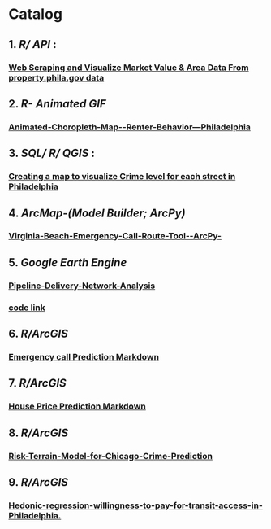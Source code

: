 # Catalog
## 1. *R/ API* :
### [Web Scraping and Visualize Market Value & Area Data From property.phila.gov data](https://github.com/fangnandu/Web-Scraping-House-Value-in-Rittenhouse-Philadelphia)
## 2. *R- Animated GIF*
### [Animated-Choropleth-Map--Renter-Behavior—Philadelphia](https://github.com/fangnandu/Animated-Choropleth-Map--Renter-Behavior--Philadelphia)
## 3. *SQL/ R/ QGIS* :
### [Creating a map to visualize Crime level for each street in Philadelphia](https://github.com/fangnandu/Street-Crime-level-in-Philadelphia)
## 4. *ArcMap-(Model Builder; ArcPy)*
### [Virginia-Beach-Emergency-Call-Route-Tool--ArcPy-](https://github.com/fangnandu/Virginia-Beach-Emergency-Call-Route-Tool--ArcPy-/blob/master/Du%2CFangnan_ARCPY_FINAL.pdf)
## 5. *Google Earth Engine*
### [Pipeline-Delivery-Network-Analysis](https://github.com/fangnandu/Pipeline-Delivery-Network-Analysis/blob/master/Du%2C%20Fangnan_GEE_Final.pdf)
### [code link](https://code.earthengine.google.com/66611a674e493b6daf982528aa9ac00d)
## 6. *R/ArcGIS*
### [Emergency call Prediction Markdown](http://htmlpreview.github.io/?https://github.com/fangnandu/Emergency-call-prediction-In-Virginia-Beach/blob/master/r-markdownforemergencycalls.html)
## 7. *R/ArcGIS*
### [House Price Prediction Markdown](https://minhaskamal.github.io/DownGit/#/home?url=https:%2F%2Fgithub.com%2Ffangnandu%2F1.House-Price-Prediction-in-Boston-2.Emergency-call-prediction-In-Virginia-Beach%2Fblob%2Fmaster%2FRMDHousePricePredictioninBoston.html)
## 8. *R/ArcGIS*
### [Risk-Terrain-Model-for-Chicago-Crime-Prediction](https://github.com/fangnandu/Risk-Terrain-Model-for-Chicago-Crime-Prediction)
## 9. *R/ArcGIS*
### [Hedonic-regression-willingness-to-pay-for-transit-access-in-Philadelphia.](https://github.com/fangnandu/Hedonic-regression-willingness-to-pay-for-transit-access-in-Philadelphia)
          
